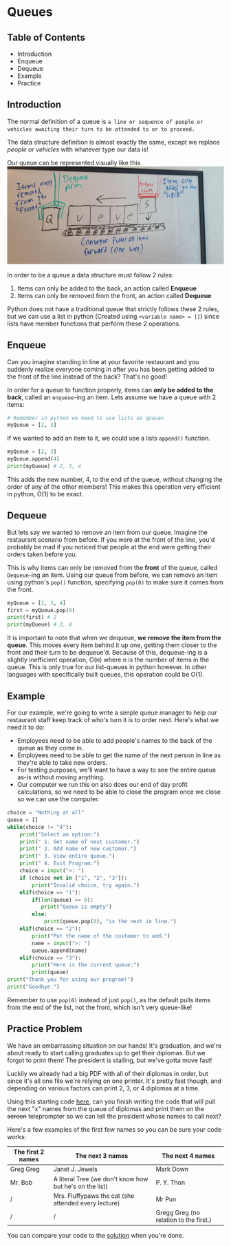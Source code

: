 # Queues
## Table of Contents
* Introduction
* Enqueue
* Dequeue
* Example
* Practice

## Introduction
The normal definition of a queue is ```a line or sequence of people or vehicles awaiting their turn to be attended to or to proceed.```

The data structure definition is almost exactly the same, except we replace *people or vehicles* with whatever type our data is! 

Our queue can be represented visually like this
![Whiteboard drawing of queues](./queues.png)

In order to be a queue a data structure must follow 2 rules:
1. Items can only be added to the back, an action called **Enqueue**
2. Items can only be removed from the front, an action called **Dequeue**

Python does not have a traditional queue that strictly follows these 2 rules, but we can use a list in python (Created using `<variable name> = []`) since lists have member functions that perform these 2 operations.
## Enqueue
Can you imagine standing in line at your favorite restaurant and you suddenly realize everyone coming in after you has been getting added to the front of the line instead of the back? That's no good!

In order for a queue to function properly, items can **only be added to the back**, called an `enqueue`-ing an item. Lets assume we have a queue with 2 items:
```python
# Remember in python we need to use lists as queues
myQueue = [2, 3]
```

If we wanted to add an item to it, we could use a lists `append()` function.
```python
myQueue = [2, 3]
myQueue.append(4)
print(myQueue) # 2, 3, 4
```
This adds the new number, 4, to the end of the queue, without changing the order of any of the other members! This makes this operation very efficient in python, O(1) to be exact. 
## Dequeue
But lets say we wanted to remove an item from our queue. Imagine the restaurant scenario from before. If you were at the front of the line, you'd probably be mad if you noticed that people at the end were getting their orders taken before you.

This is why items can only be removed from the **front** of the queue, called `Dequeue`-ing an item.
Using our queue from before, we can remove an item using python's `pop()` function, specifying `pop(0)` to make sure it comes from the front.
```python
myQueue = [2, 3, 4]
first = myQueue.pop(0)
print(first) # 2
print(myQueue) # 3, 4
```
It is important to note that when we dequeue, **we remove the item from the queue**. This moves every item behind it up one, getting them closer to the front and their turn to be dequeue'd. Because of this, dequeue-ing is a slightly inefficient operation, O(n) where n is the number of items in the queue. This is only true for our list-queues in python however. In other languages with specifically built queues, this operation could be O(1).
## Example
For our example, we're going to write a simple queue manager to help our restaurant staff keep track of who's turn it is to order next. Here's what we need it to do:
* Employees need to be able to add people's names to the back of the queue as they come in.
* Employees need to be able to get the name of the next person in line as they're able to take new orders.
* For testing purposes, we'll want to have a way to see the entire queue as-is without moving anything.
* Our computer we run this on also does our end of day profit calculations, so we need to be able to close the program once we close so we can use the computer.

```python
choice = "Nothing at all"
queue = []
while(choice != "4"):
    print("Select an option:")
    print(" 1. Get name of next customer.")
    print(" 2. Add name of new customer.")
    print(" 3. View entire queue.")
    print(" 4. Exit Program.")
    choice = input(">: ")
    if (choice not in ["1", "2", "3"]):
        print("Invalid choice, try again.")
    elif(choice == "1"):
        if(len(queue) == 0):
           print("Queue is empty")
        else:
            print(queue.pop(0), "is the next in line.")
    elif(choice == "2"):
        print("Put the name of the customer to add.")
        name = input(">: ")
        queue.append(name)
    elif(choice == "3"):
        print("Here is the current queue:")
        print(queue)
print("Thank you for using our program!")
print("Goodbye.")
```
Remember to use `pop(0)` instead of just `pop()`, as the default pulls items from the end of the list, not the front, which isn't very queue-like!
## Practice Problem
We have an embarrassing situation on our hands! It's graduation, and we're about ready to start calling graduates up to get their diplomas. But we forgot to print them! The president is stalling, but we've gotta move fast!

Luckily we already had a big PDF with all of their diplomas in order, but since it's all one file we're relying on one printer. It's pretty fast though, and depending on various factors can print 2, 3, or 4 diplomas at a time.

Using this starting code [here](./practiceQueues.py), can you finish writing the code that will pull the next "x" names from the queue of diplomas and print them on the ~~screen~~ teleprompter so we can tell the president whose names to call next?

Here's a few examples of the first few names so you can be sure your code works:

The first 2 names | The next 3 names | The next 4 names
-------- | -------- | --------
Greg Greg | Janet J. Jewels | Mark Down
Mr. Bob | A literal Tree (we don't know how but he's on the list) | P. Y. Thon
/ | Mrs. Fluffypaws the cat (she attended every lecture) | Mr Pun
/ | / | Gregg Greg (no relation to the first.)

You can compare your code to the [solution](./solutionQueues.py) when you're done.
